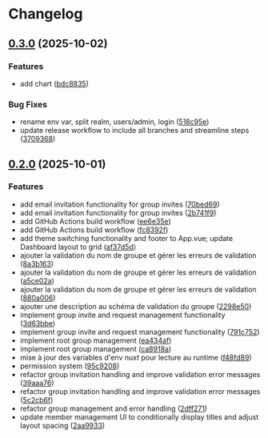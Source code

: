 # Changelog

## [0.3.0](https://github.com/IA-Generative/keycloak-comu/compare/v0.2.0...v0.3.0) (2025-10-02)


### Features

* add chart ([bdc8835](https://github.com/IA-Generative/keycloak-comu/commit/bdc8835088bf97d86fb0a2db9deb62d9e9a70ca9))


### Bug Fixes

* rename env var, split realm, users/admin, login ([518c95e](https://github.com/IA-Generative/keycloak-comu/commit/518c95e16827b52ae792049a47a3d62f562f6cf8))
* update release workflow to include all branches and streamline steps ([3709368](https://github.com/IA-Generative/keycloak-comu/commit/37093685253fb78301ac955bce3ad34e36aa1235))

## [0.2.0](https://github.com/IA-Generative/keycloak-comu/compare/v0.1.0...v0.2.0) (2025-10-01)


### Features

* add email invitation functionality for group invites ([70bed69](https://github.com/IA-Generative/keycloak-comu/commit/70bed6958dbd2b7577bcdf549bbfd13cfe573ff5))
* add email invitation functionality for group invites ([2b741f9](https://github.com/IA-Generative/keycloak-comu/commit/2b741f91a569bfa866e4f553c218595eb3f99c45))
* add GitHub Actions build workflow ([ee6e35e](https://github.com/IA-Generative/keycloak-comu/commit/ee6e35ea1c4093a306aaf1b1d211c3ad2108a808))
* add GitHub Actions build workflow ([fc8392f](https://github.com/IA-Generative/keycloak-comu/commit/fc8392ffcdd5bc896cbe07ba77b9eac06448f8d2))
* add theme switching functionality and footer to App.vue; update Dashboard layout to grid ([af37d5d](https://github.com/IA-Generative/keycloak-comu/commit/af37d5d0b4b053fedc71050fda3dfbd6232805b5))
* ajouter la validation du nom de groupe et gérer les erreurs de validation ([8a3b163](https://github.com/IA-Generative/keycloak-comu/commit/8a3b163fe4471be881e9648d476abf828d1e3c40))
* ajouter la validation du nom de groupe et gérer les erreurs de validation ([a5ce02a](https://github.com/IA-Generative/keycloak-comu/commit/a5ce02ab79951ebddc7c8f9c64a7828ac062eb9d))
* ajouter la validation du nom de groupe et gérer les erreurs de validation ([880a006](https://github.com/IA-Generative/keycloak-comu/commit/880a006e62d54dc8243b226b0a87e216bb55a71b))
* ajouter une description au schéma de validation du groupe ([2298e50](https://github.com/IA-Generative/keycloak-comu/commit/2298e50c524fa9ca37c692a14660dd1b5fe9773b))
* implement group invite and request management functionality ([3d63bbe](https://github.com/IA-Generative/keycloak-comu/commit/3d63bbe9e8913ff1ef2718413058ee7f4948de55))
* implement group invite and request management functionality ([791c752](https://github.com/IA-Generative/keycloak-comu/commit/791c75298804bdbf6f326e8f39f4c582fd22c6fe))
* implement root group management ([ea434af](https://github.com/IA-Generative/keycloak-comu/commit/ea434af1cbc8eb560e98b3d1b4883096d374ac01))
* implement root group management ([ca8918a](https://github.com/IA-Generative/keycloak-comu/commit/ca8918a12f472d4c7943d18ea3e3e4fdf937b41e))
* mise à jour des variables d'env nuxt pour lecture au runtime ([f48fd89](https://github.com/IA-Generative/keycloak-comu/commit/f48fd89b0aba30e3844c0f3c2c0373b628dd989b))
* permission system ([95c9208](https://github.com/IA-Generative/keycloak-comu/commit/95c920818427480b726182b34a130803489b11f2))
* refactor group invitation handling and improve validation error messages ([39aaa76](https://github.com/IA-Generative/keycloak-comu/commit/39aaa76b9515d93b547a18ed59db84f265090ed5))
* refactor group invitation handling and improve validation error messages ([5c2cb6f](https://github.com/IA-Generative/keycloak-comu/commit/5c2cb6fa6a3492932f54dfd22881b8707b95e33d))
* refactor group management and error handling ([2dff271](https://github.com/IA-Generative/keycloak-comu/commit/2dff27171232f6014121011a929ce8a1969277b5))
* update member management UI to conditionally display titles and adjust layout spacing ([2aa9933](https://github.com/IA-Generative/keycloak-comu/commit/2aa9933dd769270b1123984de8a7a12708889097))
